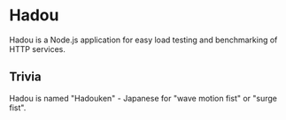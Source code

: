 # Hadou

Hadou is a Node.js application for easy load testing and benchmarking of HTTP services.

## Trivia

Hadou is named "Hadouken" - Japanese for "wave motion fist" or "surge fist".
